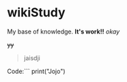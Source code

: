 # wikiStudy
My base of knowledge.
**It's work!!**
_okay_

~~yy~~

>jaisdji


Code:```
print("Jojo")
```
